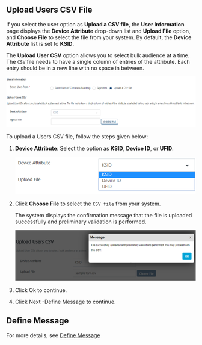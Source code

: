                            


Upload Users CSV File
---------------------

If you select the user option as **Upload a CSV file**, the **User Information** page displays the **Device Attribute** drop-down list and **Upload File** option, and **Choose File** to select the file from your system. By default, the **Device Attribute** list is set to **KSID**.

The **Upload User CSV** option allows you to select bulk audience at a time. The `CSV` file needs to have a single column of entries of the attribute. Each entry should be in a new line with no space in between.

![](../Resources/Images/Engagement/Adhoc/Push_Message/uploadacsvfile_632x186.png)

To upload a Users CSV file, follow the steps given below:

1.  **Device Attribute**: Select the option as **KSID**, **Device ID**, or **UFID**.
    
    ![](../Resources/Images/Engagement/Adhoc/Push_Message/deviceattrilist.png)
    
2.  Click **Choose File** to select the `CSV file` from your system.
    
    The system displays the confirmation message that the file is uploaded successfully and preliminary validation is performed.
    
    ![](../Resources/Images/Engagement/Adhoc/Push_Message/uploadfilemsg_596x166.png)
    
3.  Click Ok to continue.
4.  Click Next -Define Message to continue.

Define Message
--------------

For more details, see [](../../../../Foundry/vms_console_user_guide/Content/Adhoc/General_Channel_Type_Push_Message.md#Message_forpushmsg)[Define Message](General_Channel_Type_Push_Message.md#define-message)
